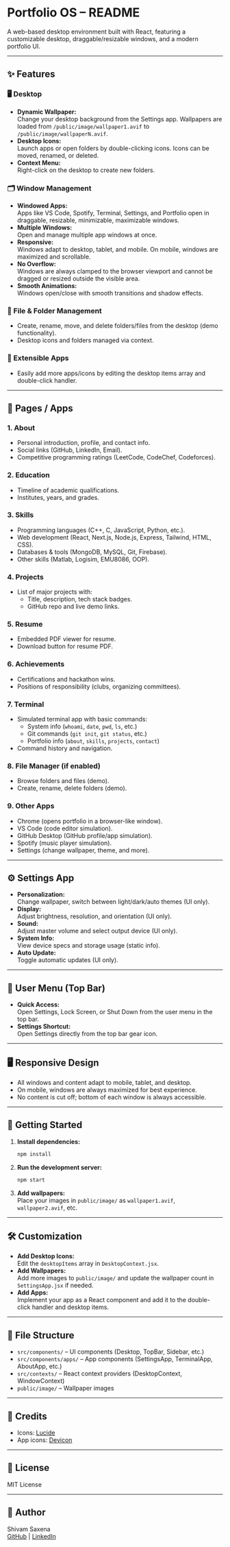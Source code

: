 # Portfolio OS – README

A web-based desktop environment built with React, featuring a customizable desktop, draggable/resizable windows, and a modern portfolio UI.

---

## ✨ Features

### 🖥️ Desktop

- **Dynamic Wallpaper:**  
  Change your desktop background from the Settings app. Wallpapers are loaded from `/public/image/wallpaper1.avif` to `/public/image/wallpaperN.avif`.
- **Desktop Icons:**  
  Launch apps or open folders by double-clicking icons. Icons can be moved, renamed, or deleted.
- **Context Menu:**  
  Right-click on the desktop to create new folders.

### 🗂️ Window Management

- **Windowed Apps:**  
  Apps like VS Code, Spotify, Terminal, Settings, and Portfolio open in draggable, resizable, minimizable, maximizable windows.
- **Multiple Windows:**  
  Open and manage multiple app windows at once.
- **Responsive:**  
  Windows adapt to desktop, tablet, and mobile. On mobile, windows are maximized and scrollable.
- **No Overflow:**  
  Windows are always clamped to the browser viewport and cannot be dragged or resized outside the visible area.
- **Smooth Animations:**  
  Windows open/close with smooth transitions and shadow effects.

### 📁 File & Folder Management

- Create, rename, move, and delete folders/files from the desktop (demo functionality).
- Desktop icons and folders managed via context.

### 🔌 Extensible Apps

- Easily add more apps/icons by editing the desktop items array and double-click handler.

---

## 📄 Pages / Apps

### 1. **About**

- Personal introduction, profile, and contact info.
- Social links (GitHub, LinkedIn, Email).
- Competitive programming ratings (LeetCode, CodeChef, Codeforces).

### 2. **Education**

- Timeline of academic qualifications.
- Institutes, years, and grades.

### 3. **Skills**

- Programming languages (C++, C, JavaScript, Python, etc.).
- Web development (React, Next.js, Node.js, Express, Tailwind, HTML, CSS).
- Databases & tools (MongoDB, MySQL, Git, Firebase).
- Other skills (Matlab, Logisim, EMU8086, OOP).

### 4. **Projects**

- List of major projects with:
  - Title, description, tech stack badges.
  - GitHub repo and live demo links.

### 5. **Resume**

- Embedded PDF viewer for resume.
- Download button for resume PDF.

### 6. **Achievements**

- Certifications and hackathon wins.
- Positions of responsibility (clubs, organizing committees).

### 7. **Terminal**

- Simulated terminal app with basic commands:
  - System info (`whoami`, `date`, `pwd`, `ls`, etc.)
  - Git commands (`git init`, `git status`, etc.)
  - Portfolio info (`about`, `skills`, `projects`, `contact`)
- Command history and navigation.

### 8. **File Manager** (if enabled)

- Browse folders and files (demo).
- Create, rename, delete folders (demo).

### 9. **Other Apps**

- Chrome (opens portfolio in a browser-like window).
- VS Code (code editor simulation).
- GitHub Desktop (GitHub profile/app simulation).
- Spotify (music player simulation).
- Settings (change wallpaper, theme, and more).

---

## ⚙️ Settings App

- **Personalization:**  
  Change wallpaper, switch between light/dark/auto themes (UI only).
- **Display:**  
  Adjust brightness, resolution, and orientation (UI only).
- **Sound:**  
  Adjust master volume and select output device (UI only).
- **System Info:**  
  View device specs and storage usage (static info).
- **Auto Update:**  
  Toggle automatic updates (UI only).

---

## 🧑 User Menu (Top Bar)

- **Quick Access:**  
  Open Settings, Lock Screen, or Shut Down from the user menu in the top bar.
- **Settings Shortcut:**  
  Open Settings directly from the top bar gear icon.

---

## 🖥️ Responsive Design

- All windows and content adapt to mobile, tablet, and desktop.
- On mobile, windows are always maximized for best experience.
- No content is cut off; bottom of each window is always accessible.

---

## 🚀 Getting Started

1. **Install dependencies:**

   ```sh
   npm install
   ```

2. **Run the development server:**

   ```sh
   npm start
   ```

3. **Add wallpapers:**  
   Place your images in `public/image/` as `wallpaper1.avif`, `wallpaper2.avif`, etc.

---

## 🛠️ Customization

- **Add Desktop Icons:**  
  Edit the `desktopItems` array in `DesktopContext.jsx`.
- **Add Wallpapers:**  
  Add more images to `public/image/` and update the wallpaper count in `SettingsApp.jsx` if needed.
- **Add Apps:**  
  Implement your app as a React component and add it to the double-click handler and desktop items.

---

## 📁 File Structure

- `src/components/` – UI components (Desktop, TopBar, Sidebar, etc.)
- `src/components/apps/` – App components (SettingsApp, TerminalApp, AboutApp, etc.)
- `src/contexts/` – React context providers (DesktopContext, WindowContext)
- `public/image/` – Wallpaper images

---

## 🙏 Credits

- Icons: [Lucide](https://lucide.dev/)
- App icons: [Devicon](https://devicon.dev/)

---

## 📝 License

MIT License

---

## 📝 Author

Shivam Saxena  
[GitHub](https://github.com/Saxena-Shivam) | [LinkedIn](https://linkedin.com/in/shivam-saxena-aa8754289/)
